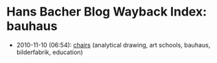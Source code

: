 # Hans Bacher Blog Wayback Index: bauhaus

* 2010-11-10 (06:54): [chairs](https://web.archive.org/web/https://one1more2time3.wordpress.com/2010/11/10/chairs/) (analytical drawing, art schools, bauhaus, bilderfabrik, education)